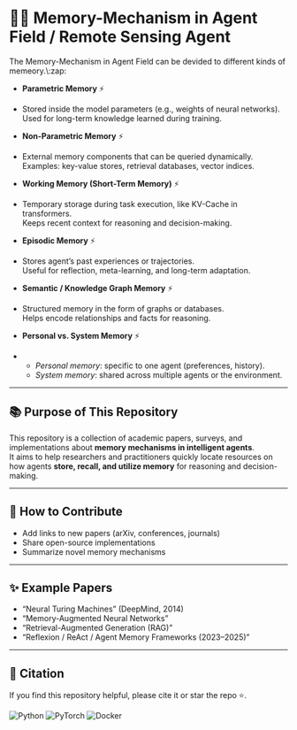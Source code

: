 # :robot::brain: Memory-Mechanism in Agent Field / Remote Sensing Agent  
The Memory-Mechanism in Agent Field can be devided to different kinds of memeory.\\\:zap:

- **Parametric Memory**  :zap:
- 
  Stored inside the model parameters (e.g., weights of neural networks).  
  Used for long-term knowledge learned during training.

- **Non-Parametric Memory**  :zap:
- 
  External memory components that can be queried dynamically.  
  Examples: key-value stores, retrieval databases, vector indices.

- **Working Memory (Short-Term Memory)**  :zap:
- 
  Temporary storage during task execution, like KV-Cache in transformers.  
  Keeps recent context for reasoning and decision-making.

- **Episodic Memory**  :zap:
- 
  Stores agent’s past experiences or trajectories.  
  Useful for reflection, meta-learning, and long-term adaptation.

- **Semantic / Knowledge Graph Memory**  :zap:
- 
  Structured memory in the form of graphs or databases.  
  Helps encode relationships and facts for reasoning.

- **Personal vs. System Memory**  :zap:
- 
  - *Personal memory*: specific to one agent (preferences, history).  
  - *System memory*: shared across multiple agents or the environment.

---

## :books: Purpose of This Repository
This repository is a collection of academic papers, surveys, and implementations about **memory mechanisms in intelligent agents**.  
It aims to help researchers and practitioners quickly locate resources on how agents **store, recall, and utilize memory** for reasoning and decision-making.

---

## :rocket: How to Contribute
- Add links to new papers (arXiv, conferences, journals)  
- Share open-source implementations  
- Summarize novel memory mechanisms  

---

## :sparkles: Example Papers
- “Neural Turing Machines” (DeepMind, 2014)  
- “Memory-Augmented Neural Networks”  
- “Retrieval-Augmented Generation (RAG)”  
- “Reflexion / ReAct / Agent Memory Frameworks (2023–2025)”  

---

## :memo: Citation
If you find this repository helpful, please cite it or star the repo ⭐️.

![Python](https://img.shields.io/badge/Python-3.10+-3776AB?style=for-the-badge&logo=python&logoColor=white)
![PyTorch](https://img.shields.io/badge/PyTorch-2.x-EE4C2C?style=for-the-badge&logo=pytorch&logoColor=white)
![Docker](https://img.shields.io/badge/Docker-ready-2496ED?style=for-the-badge&logo=docker&logoColor=white)


